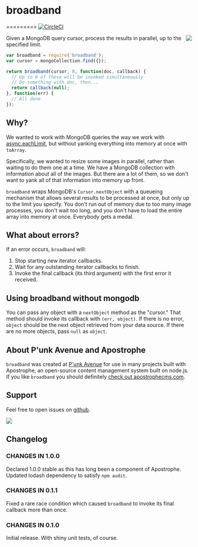 # broadband
=========
[![CircleCI](https://circleci.com/gh/apostrophecms/broadband/tree/master.svg?style=svg)](https://circleci.com/gh/apostrophecms/broadband/tree/master)

<a href="https://apostrophecms.org/"><img src="https://raw.githubusercontent.com/boutell/broadband/master/logos/logo-box-madefor.png" align="right" /></a>

Given a MongoDB query cursor, process the results in parallel, up to the specified limit.

```javascript
var broadband = require('broadband');
var cursor = mongoCollection.find({});

return broadband(cursor, 8, function(doc, callback) {
  // Up to 8 of these will be invoked simultaneously
  // Do something with doc, then...
  return callback(null);
}, function(err) {
  // All done
});
```

## Why?

We wanted to work with MongoDB queries the way we work with [async.eachLimit](https://github.com/caolan/async#eachLimit), but without yanking everything into memory at once with `toArray`.

Specifically, we wanted to resize some images in parallel, rather than waiting to do them one at a time. We have a MongoDB collection with information about all of the images. But there are a lot of them, so we don't want to yank all of that information into memory up front.

`broadband` wraps MongoDB's `Cursor.nextObject` with a queueing mechanism that allows several results to be processed at once, but only up to the limit you specify. You don't run out of memory due to too many image processes, you don't wait too long, and you don't have to load the entire array into memory at once. Everybody gets a medal.

## What about errors?

If an error occurs, `broadband` will:

1. Stop starting new iterator callbacks.
2. Wait for any outstanding iterator callbacks to finish.
3. Invoke the final callback (its third argument) with the first error it received.

## Using broadband without mongodb

You can pass any object with a `nextObject` method as the "cursor." That method should invoke its callback with `(err, object)`. If there is no error, `object` should be the next object retrieved from your data source. If there are no more objects, pass `null` as `object`.

## About P'unk Avenue and Apostrophe

`broadband` was created at [P'unk Avenue](https://punkave.com) for use in many projects built with Apostrophe, an open-source content management system built on node.js. If you like `broadband` you should definitely [check out apostrophecms.com](https://apostrophecms.com).

## Support

Feel free to open issues on [github](http://github.com/apostrophecms/broadband).

<a href="https://punkave.com/"><img src="https://raw.githubusercontent.com/boutell/broadband/master/logos/logo-box-builtby.png" /></a>

## Changelog

### CHANGES IN 1.0.0

Declared 1.0.0 stable as this has long been a component of Apostrophe. Updated lodash dependency to satisfy `npm audit`.

### CHANGES IN 0.1.1

Fixed a rare race condition which caused `broadband` to invoke its final callback more than once.

### CHANGES IN 0.1.0

Initial release. With shiny unit tests, of course.
